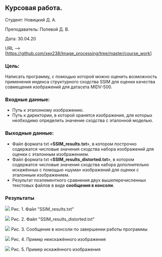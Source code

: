 ## Курсовая работа.

Студент: Новицкий Д. А.

Преподаватель: Полевой Д. В.

Дата: 30.04.20

URL --> [https://github.com/xex238/Image_processing/tree/master/course_work]

### Цель:

Написать программу, с помощью которой можно оценить возможность применения индекса структурного сходства SSIM для оценки качества совмещения изображений для датасета MIDV-500.

### Входные данные:

- Путь к эталонному изображению.
- Путь к директории, в которой хранятся изображения, для которых необходимо определить значение сходства с эталонной моделью.

### Выходные данные:

- Файл формата txt «**SSIM_results.txt**», в котором построчно содержатся числовые значения сходства набора изображений для оценки с эталонным изображением.
- Файл формата txt «**SSIM_results_distorted.txt**», в котором содержатся числовые значения сходства набора дополнительно искажённых с помощью «шума» изображений для оценки с эталонным изображением.
- Результат поэлементного сравнения двух вышеперечисленных текстовых файлов в виде **сообщения в консоли**.

### Результаты

![](C:\My_programs\8_semester\image_processing\novitskiy_d_n\build\course_work\SSIM_results.jpg)
Рис. 1. Файл "SSIM_results.txt"

![](C:\My_programs\8_semester\image_processing\novitskiy_d_n\build\course_work\SSIM_results_distorted.jpg)
Рис. 2. Файл "SSIM_results_distorted.txt"

![](C:\My_programs\8_semester\image_processing\novitskiy_d_n\build\course_work\Console_message.jpg)
Рис. 3. Сообщение в консоли по завершении работы программы

![](C:\My_programs\8_semester\image_processing\novitskiy_d_n\build\course_work\Example_without_noise.jpg)
Рис. 4. Пример неискажённого изображения

![](C:\My_programs\8_semester\image_processing\novitskiy_d_n\build\course_work\Example_with_noise.jpg)
Рис. 5. Пример искажённого изображения

